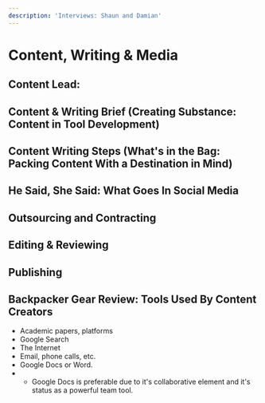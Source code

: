 ```yaml
---
description: 'Interviews: Shaun and Damian'
---
```


# Content, Writing & Media

## **Content Lead:** 

## Content & Writing Brief \(Creating Substance: Content in Tool Development\)



## **Content Writing Steps \(What's in the Bag: Packing Content With a Destination in Mind\)**

## He Said, She Said: What Goes In Social Media

## Outsourcing and Contracting

## Editing & Reviewing

## Publishing



## Backpacker Gear Review: Tools Used By Content Creators



* Academic papers, platforms
* Google Search
* The Internet
* Email, phone calls, etc.
* Google Docs or Word.
* *  Google Docs is preferable due to it's collaborative element and it's status as a powerful team tool.



